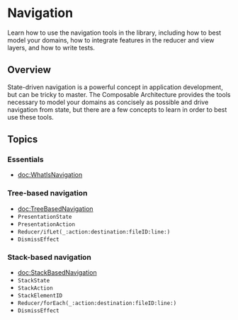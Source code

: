 # Navigation

Learn how to use the navigation tools in the library, including how to best model your domains, how
to integrate features in the reducer and view layers, and how to write tests.

## Overview

State-driven navigation is a powerful concept in application development, but can be tricky to
master. The Composable Architecture provides the tools necessary to model your domains as concisely
as possible and drive navigation from state, but there are a few concepts to learn in order to best
use these tools.

## Topics

### Essentials

- <doc:WhatIsNavigation>

### Tree-based navigation

- <doc:TreeBasedNavigation>
- ``PresentationState``
- ``PresentationAction``
- ``Reducer/ifLet(_:action:destination:fileID:line:)``
- ``DismissEffect``

### Stack-based navigation

- <doc:StackBasedNavigation>
- ``StackState``
- ``StackAction``
- ``StackElementID``
- ``Reducer/forEach(_:action:destination:fileID:line:)``
- ``DismissEffect``
